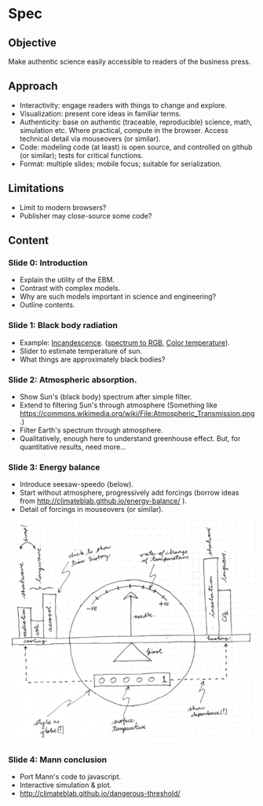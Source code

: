 # Spec

## Objective

Make authentic science easily accessible to readers of the business
press.

## Approach

* Interactivity: engage readers with things to change and explore.
* Visualization: present core ideas in familiar terms.
* Authenticity: base on authentic (traceable, reproducible) science,
  math, simulation etc. Where practical, compute in the
  browser. Access technical detail via mouseovers (or similar).
* Code: modeling code (at least) is open source, and controlled on
  github (or similar); tests for critical functions.
* Format: multiple slides; mobile focus; suitable for serialization.

## Limitations

* Limit to modern browsers?
* Publisher may close-source some code?

## Content

### Slide 0: Introduction

* Explain the utility of the EBM.
* Contrast with complex models.
* Why are such models important in science and engineering?
* Outline contents.


### Slide 1: Black body radiation

* Example:
  [Incandescence](https://en.wikipedia.org/wiki/Incandescence).
  ([spectrum to RGB](http://markkness.net/colorpy/ColorPy.html),
  [Color temperature](https://en.wikipedia.org/wiki/Color_temperature)).
* Slider to estimate temperature of sun.
* What things are approximately black bodies?

### Slide 2: Atmospheric absorption.

* Show Sun's (black body) spectrum after simple filter.
* Extend to filtering Sun's through atmosphere (Something like
  https://commons.wikimedia.org/wiki/File:Atmospheric_Transmission.png.)
* Filter Earth's spectrum through atmosphere.
* Qualitatively, enough here to understand greenhouse effect. But,
  for quantitative results, need more...

### Slide 3: Energy balance

* Introduce seesaw-speedo (below).
* Start without atmosphere, progressively add forcings (borrow ideas
  from http://climateblab.github.io/energy-balance/ ).
* Detail of forcings in mouseovers (or similar).

![](https://github.com/haulashore/mann-threshold/blob/master/seesaw_speedo.png "Seesaw speedo")

### Slide 4: Mann conclusion

* Port Mann's code to javascript.
* Interactive simulation & plot.
* http://climateblab.github.io/dangerous-threshold/
